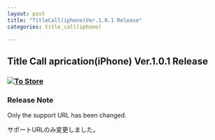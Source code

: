 ```yaml
---
layout: post
title: "TitleCall(iphone)Ver.1.0.1 Release"
categories: title_call(iphone)

---
```


[link-3]: https://apple.co/4jAiQKn

## Title Call aprication(iPhone) Ver.1.0.1 Release

### [![To Store](/assets/title_call/qr-code.png)][link-3]

### Release Note

Only the support URL has been changed.

サポートURLのみ変更しました。
